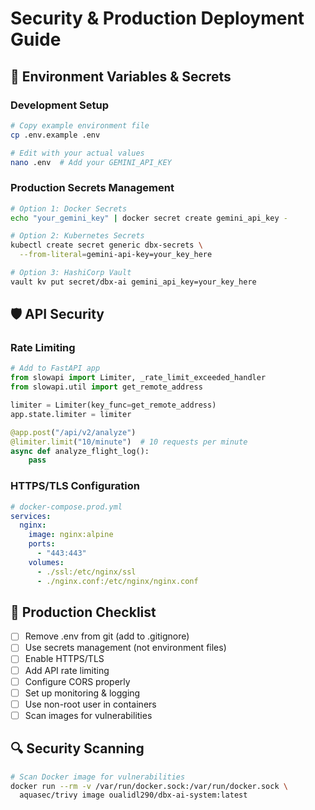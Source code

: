 # Security & Production Deployment Guide

## 🔐 Environment Variables & Secrets

### Development Setup
```bash
# Copy example environment file
cp .env.example .env

# Edit with your actual values
nano .env  # Add your GEMINI_API_KEY
```

### Production Secrets Management
```bash
# Option 1: Docker Secrets
echo "your_gemini_key" | docker secret create gemini_api_key -

# Option 2: Kubernetes Secrets
kubectl create secret generic dbx-secrets \
  --from-literal=gemini-api-key=your_key_here

# Option 3: HashiCorp Vault
vault kv put secret/dbx-ai gemini_api_key=your_key_here
```

## 🛡️ API Security

### Rate Limiting
```python
# Add to FastAPI app
from slowapi import Limiter, _rate_limit_exceeded_handler
from slowapi.util import get_remote_address

limiter = Limiter(key_func=get_remote_address)
app.state.limiter = limiter

@app.post("/api/v2/analyze")
@limiter.limit("10/minute")  # 10 requests per minute
async def analyze_flight_log():
    pass
```

### HTTPS/TLS Configuration
```yaml
# docker-compose.prod.yml
services:
  nginx:
    image: nginx:alpine
    ports:
      - "443:443"
    volumes:
      - ./ssl:/etc/nginx/ssl
      - ./nginx.conf:/etc/nginx/nginx.conf
```

## 🚀 Production Checklist

- [ ] Remove .env from git (add to .gitignore)
- [ ] Use secrets management (not environment files)
- [ ] Enable HTTPS/TLS
- [ ] Add API rate limiting
- [ ] Configure CORS properly
- [ ] Set up monitoring & logging
- [ ] Use non-root user in containers
- [ ] Scan images for vulnerabilities

## 🔍 Security Scanning
```bash
# Scan Docker image for vulnerabilities
docker run --rm -v /var/run/docker.sock:/var/run/docker.sock \
  aquasec/trivy image oualidl290/dbx-ai-system:latest
```